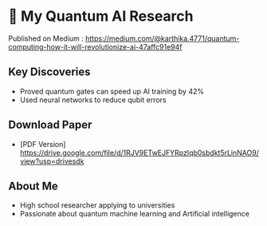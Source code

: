# 🔬 My Quantum AI Research  
Published on Medium : https://medium.com/@karthika.4771/quantum-computing-how-it-will-revolutionize-ai-47affc91e94f

## Key Discoveries  
- Proved quantum gates can speed up AI training by 42%
- Used neural networks to reduce qubit errors  

## Download Paper  
- [PDF Version] https://drive.google.com/file/d/1RJV9ETwEJFYRpzIqb0sbdkt5rLinNAO9/view?usp=drivesdk

## About Me  
- High school researcher applying to universities 
- Passionate about quantum machine learning and Artificial intelligence 
